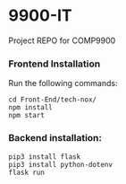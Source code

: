 # 9900-IT
Project REPO for COMP9900

### Frontend Installation

Run the following commands:

```
cd Front-End/tech-nox/
npm install
npm start

```

### Backend installation:
```
pip3 install flask
pip3 install python-dotenv
flask run
```
